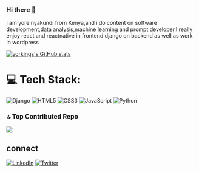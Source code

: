 ### Hi there 👋

i am yore nyakundi from Kenya,and i do content on software development,data analysis,machine learning and  prompt developer.I really enjoy react and reactnative in frontend django on backend as well as work in wordpress

[![yorkings's GitHub stats](https://github-readme-stats.vercel.app/api?username=yorkings)](https://github.com/anuraghazra/github-readme-stats)


# 💻 Tech Stack:
![Django](https://img.shields.io/badge/django-%23092E20.svg?style=for-the-badge&logo=django&logoColor=white) ![HTML5](https://img.shields.io/badge/html5-%23E34F26.svg?style=for-the-badge&logo=html5&logoColor=white) ![CSS3](https://img.shields.io/badge/css3-%231572B6.svg?style=for-the-badge&logo=css3&logoColor=white) ![JavaScript](https://img.shields.io/badge/javascript-%23323330.svg?style=for-the-badge&logo=javascript&logoColor=%23F7DF1E) ![Python](https://img.shields.io/badge/python-3670A0?style=for-the-badge&logo=python&logoColor=ffdd54)

### 🔝 Top Contributed Repo
![](https://github-contributor-stats.vercel.app/api?username=yorkings&limit=5&theme=algolia&combine_all_yearly_contributions=true)
## connect
[![LinkedIn](https://img.shields.io/badge/LinkedIn-%230077B5.svg?logo=linkedin&logoColor=white)](https://www.linkedin.com/in/yorke-nyakundi-013825239/)
 [![Twitter](https://img.shields.io/badge/Twitter-%231DA1F2.svg?logo=Twitter&logoColor=white)](https://twitter.com/NyakundiYorke)

